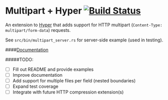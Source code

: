 Multipart + Hyper [![Build Status](https://travis-ci.org/cybergeek94/multipart.svg?branch=master)](https://travis-ci.org/cybergeek94/multipart)
=========

An extension to [Hyper][1] that adds support for HTTP multipart (`Content-Type: multipart/form-data`) requests.

See `src/bin/multipart_server.rs` for server-side example (used in testing).

####[Documentation][2]

#####TODO:  
- [ ] Fill out README and provide examples
- [ ] Improve documentation
- [ ] Add support for multiple files per field (nested boundaries)
- [ ] Expand test coverage
- [ ] Integrate with future HTTP compression extension(s)

[1]: https://github.com/hyperium/hyper
[2]: http://rust-ci.org/cybergeek94/multipart/doc/multipart/
